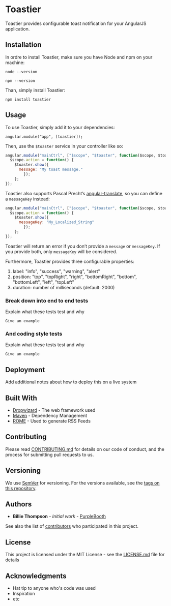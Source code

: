 # Toastier

Toastier provides configurable toast notification for your AngularJS application.

## Installation

In ordre to install Toastier, make sure you have Node and npm on your machine:

```
node --version
```

```
npm --version
```

Than, simply install Toastier:

```
npm install toastier
```

## Usage

To use Toastier, simply add it to your dependencies:

```
angular.module("app", [toastier]);
```

Then, use the `$toaster` service in your controller like so:

```javascript
angular.module("mainCtrl", ["$scope", "$toaster", function($scope, $toaster) {
  $scope.action = function() {
    $toaster.show({
      message: "My toast message."
		});
	};
});
```

Toastier also supports Pascal Precht&#8217;s [angular-translate](https://angular-translate.github.io/), so you can define a `messageKey` instead:

```javascript
angular.module("mainCtrl", ["$scope", "$toaster", function($scope, $toaster) {
  $scope.action = function() {
    $toaster.show({
      messageKey: "My_Localized_String"
		});
	};
});
```

Toastier will return an error if you don&#8217;t provide a `message` or `messageKey`. If you provide both, only `messageKey` will be considered.

Furthermore, Toastier provides three configurable properties:
1. label: "info", "success", "warning", "alert"
2. position: "top", "topRight", "right", "bottomRight", "bottom", "bottomLeft", "left", "topLeft"
3. duration: number of milliseconds (default: 2000)

### Break down into end to end tests

Explain what these tests test and why

```
Give an example
```

### And coding style tests

Explain what these tests test and why

```
Give an example
```

## Deployment

Add additional notes about how to deploy this on a live system

## Built With

* [Dropwizard](http://www.dropwizard.io/1.0.2/docs/) - The web framework used
* [Maven](https://maven.apache.org/) - Dependency Management
* [ROME](https://rometools.github.io/rome/) - Used to generate RSS Feeds

## Contributing

Please read [CONTRIBUTING.md](https://gist.github.com/PurpleBooth/b24679402957c63ec426) for details on our code of conduct, and the process for submitting pull requests to us.

## Versioning

We use [SemVer](http://semver.org/) for versioning. For the versions available, see the [tags on this repository](https://github.com/your/project/tags).

## Authors

* **Billie Thompson** - *Initial work* - [PurpleBooth](https://github.com/PurpleBooth)

See also the list of [contributors](https://github.com/your/project/contributors) who participated in this project.

## License

This project is licensed under the MIT License - see the [LICENSE.md](LICENSE.md) file for details

## Acknowledgments

* Hat tip to anyone who's code was used
* Inspiration
* etc
